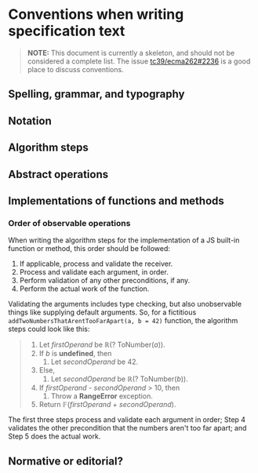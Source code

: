 # Conventions when writing specification text

> **NOTE:** This document is currently a skeleton, and should not be considered a
> complete list.
> The issue [tc39/ecma262#2236](https://github.com/tc39/ecma262/issues/2236) is
> a good place to discuss conventions.

## Spelling, grammar, and typography

## Notation

## Algorithm steps

## Abstract operations

## Implementations of functions and methods

### Order of observable operations

When writing the algorithm steps for the implementation of a JS built-in
function or method, this order should be followed:

1. If applicable, process and validate the receiver.
1. Process and validate each argument, in order.
1. Perform validation of any other preconditions, if any.
1. Perform the actual work of the function.

Validating the arguments includes type checking, but also unobservable things
like supplying default arguments.
So, for a fictitious `addTwoNumbersThatArentTooFarApart(a, b = 42)` function,
the algorithm steps could look like this:

> 1. Let _firstOperand_ be ℝ(? ToNumber(_a_)).
> 1. If _b_ is **undefined**, then
>     1. Let _secondOperand_ be 42.
> 1. Else,
>     1. Let _secondOperand_ be ℝ(? ToNumber(_b_)).
> 1. If _firstOperand_ - _secondOperand_ > 10, then
>     1. Throw a **RangeError** exception.
> 1. Return 𝔽(_firstOperand_ + _secondOperand_).

The first three steps process and validate each argument in order; Step 4
validates the other precondition that the numbers aren't too far apart; and
Step 5 does the actual work.

## Normative or editorial?
